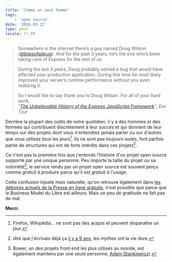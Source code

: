 ```yaml
---
title: 'Comme un seul homme'
tags:
    - 'open source'
date: '2016-03-22'
type: post
locale: fr_FR
---
```


> Somewhere in the internet there’s a guy named Doug Wilson ([@blipsofadoug](https://twitter.com/blipsofadoug)). And for the past 3 years, he’s the one who’s been taking care of Express for the rest of us.

<!-- more -->

> During the last 3 years, Doug probably solved a bug that would have affected your production application. During this time he most likely improved your server’s runtime performance without you even realizing it.  
>
> So I would like to say thank you to Doug Wilson. For all of your hard work.  
> <cite>"[The Unbelievable History of the Express JavaScript Framework](http://thefullstack.xyz/history-express-javascript-framework/)", Dor Tzur</cite>

Derrière la plupart des outils de notre quotidien, il y a des hommes et des femmes qui contribuent discrètement à leur succès et qui donnent de leur temps sur des projets dont vous n'entendrez jamais parler ou sur d'autres que vous utilisez tous les jours[^firefox]. Ils ne sont pas toujours isolés, font parfois partie de structures qui ont de forts intérêts dans ces projets[^giga].

[^giga]: dire que j'écrivais déjà ça [il y a 9 ans](/2007/08/le-mythe-de-la-giga-communaute-open-source/ "Le mythe de la giga-communauté open source"), les mythes ont la vie dure.

Ce n'est pas la première fois que j'entends l'histoire d'un projet open source supporté par une unique personne. Peu importe la taille du projet ou sa notoriété[^bower], le service rendu par un projet open source est souvent perçu comme _gratuit à produire_ parce qu'il est _gratuit à l'usage_.

Cette confusion injuste mais naturelle, qu'on retrouve également dans [les déboires actuels de la Presse en ligne gratuite](http://blog.temesis.com/post/2016/03/21/Chers-producteurs-de-contenus-les-bonnes-pratiques), n'est possible que parce que le <span lang="en">Business Model</span> du Libre est ailleurs. Mais un peu de gratitude ne fait pas de mal.

**Merci**.

[^bower]: Bower, un des projets <span lang="en">front end</span> les plus utilisés au monde, est également maintenu par une seule personne, [Adam Stankiewicz](https://twitter.com/sheerun)).
[^firefox]: Firefox, Wikipédia… ne sont pas des acquis et peuvent disparaître un jour.
